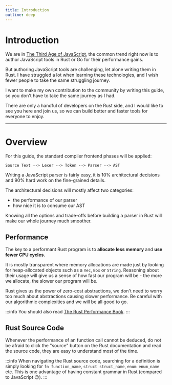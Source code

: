 ```yaml
---
title: Introduction
outline: deep
---
```


# Introduction

We are in [The Third Age of JavaScript](https://www.swyx.io/js-third-age/),
the common trend right now is to author JavaScript tools in Rust or Go for their performance gains.

But authoring JavaScript tools are challenging, let alone writing them in Rust.
I have struggled a lot when learning these technologies,
and I wish fewer people to take the same struggling journey.

I want to make my own contribution to the community by writing this guide,
so you don't have to take the same journey as I had.

There are only a handful of developers on the Rust side, and I would like to see you here and join us,
so we can build better and faster tools for everyone to enjoy.

---

# Overview

For this guide, the standard compiler frontend phases will be applied:

```
Source Text --> Lexer --> Token --> Parser --> AST
```

Writing a JavaScript parser is fairly easy,
it is 10% architectural decisions and 90% hard work on the fine-grained details.

The architectural decisions will mostly affect two categories:

- the performance of our parser
- how nice it is to consume our AST

Knowing all the options and trade-offs before building a parser in Rust will make our whole journey much smoother.

## Performance

The key to a performant Rust program is to **allocate less memory** and **use fewer CPU cycles**.

It is mostly transparent where memory allocations are made just by looking for heap-allocated objects such as a `Vec`, `Box` or `String`.
Reasoning about their usage will give us a sense of how fast our program will be - the more we allocate, the slower our program will be.

Rust gives us the power of zero-cost abstractions, we don't need to worry too much about abstractions causing slower performance.
Be careful with our algorithmic complexities and we will be all good to go.

:::info
You should also read [The Rust Performance Book](https://nnethercote.github.io/perf-book/introduction.html).
:::

## Rust Source Code

Whenever the performance of an function call cannot be deduced,
do not be afraid to click the "source" button on the Rust documentation and read the source code,
they are easy to understand most of the time.

:::info
When navigating the Rust source code, searching for a definition is simply looking for
`fn function_name`, `struct struct_name`, `enum enum_name` etc.
This is one advantage of having constant grammar in Rust (compared to JavaScript 😉).
:::
